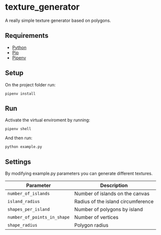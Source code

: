 # texture_generator

A really simple texture generator based on polygons.

## Requirements
* [Python](https://www.python.org/)
* [Pip](https://pypi.org/project/pip/)
* [Pipenv](https://github.com/pypa/pipenv)

## Setup
On the project folder run:

`pipenv install`

## Run
Activate the virtual enviroment by running:

`pipenv shell`

And then run:

`python example.py`

## Settings
By modifying example.py parameters you can generate different textures.

Parameter | Description
--- | ---
`number_of_islands` | Number of islands on the canvas
`island_radius` | Radius of the island circumference
`shapes_per_island ` | Number of polygons by island
`number_of_points_in_shape` | Number of vertices
`shape_radius` | Polygon radius
